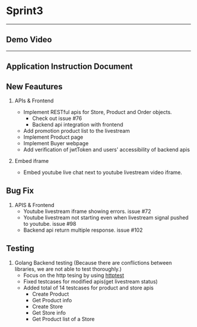 # Sprint3
---
## Demo Video

---
## Application Instruction Document

## New Feautures
1. APIs & Frontend
    - Implement RESTful apis for Store, Product and Order objects.
      - Check out issue #76
      - Backend api integration with frontend
    - Add promotion product list to the livestream
    - Implement Product page
    - Implement Buyer webpage
    - Add verification of jwtToken and users' accessibility of backend apis
    
2. Embed iframe
    - Embed youtube live chat next to youtube livestream video iframe.
## Bug Fix
1. APIS & Frontend
    - Youtube livestream iframe showing errors. issue #72
    - Youtube livestream not starting even when livestream signal pushed to youtube. issue #98
    - Backend api return multiple response. issue #102
## Testing
1. Golang Backend testing (Because there are conflictions between libraries, we are not able to test thoroughly.)
    - Focus on the http tesing by using [httptest](https://pkg.go.dev/net/http/httptest)
    - Fixed testcases for modified apis(get livestream status)
    - Added total of 14 testcases for product and store apis
        - Create Product
        - Get Product info
        - Create Store
        - Get Store info
        - Get Product list of a Store
 

